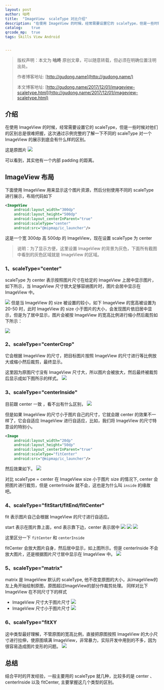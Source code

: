 ```yaml
---
layout: post
author: 咕咚
title:  "ImageView  scaleType 对比介绍"
description: "在使用 ImageView 的时候，经常需要设置它的 scaleType，但是一些时候对他们的区别总是很难把握，这次通过示例完整的了解一下不同的 scaleType 对一个 ImageView 的展示到底会有什么样的区别。"
catalog:    true
qrcode_mp:  true
tags: Skills View Android 


---
```


> 版权声明：本文为 **咕咚** 原创文章，可以随意转载，但必须在明确位置注明出处。
>
> 作者博客地址: [http://gudong.name](http://gudong.name/)
>
> 本文博客地址: [http://gudong.name/2017/12/01/imageview-scaletype.html](http://gudong.name/2017/12/01/imageview-scaletype.html)

## 介绍
在使用 ImageView 的时候，经常需要设置它的 scaleType，但是一些时候对他们的区别总是很难把握，这次通过示例完整的了解一下不同的 scaleType 对一个 ImageView 的展示到底会有什么样的区别。

这是原图片
![](https://user-gold-cdn.xitu.io/2017/12/24/160842d6de3252f2?w=215&h=199&f=jpeg&s=12988)

可以看到，其实他有一个内部 padding 的距离。

## ImageView 布局
下面使用 ImageView 用来显示这个图片资源，然后分别使用不同的 scaleType 进行展示，布局代码如下

```xml
<ImageView
    android:layout_width="300dp"
    android:layout_height="500dp"
    android:layout_centerInParent="true"
    android:scaleType="center"
    android:src="@mipmap/ic_launcher"/>
```
这是一个宽 300dp 高 500dp 的 ImageView，现在设置 scaleType 为 center

> 说明：为了显示方便，这里设置 ImageView 的背景为灰色，下面所有截图中看到的灰色区域就是 ImageView 的区域。

### 1、scaleType="center"

scaleType 为 center 表示按照图片尺寸在给定的 ImageView 上居中显示图片，如下所示，当 ImageView 尺寸很大足够容纳图片时，图片会居中显示在 ImageView 中。

![](https://user-gold-cdn.xitu.io/2017/12/24/1608436dffcc8b0d?w=267&h=420&f=jpeg&s=4484)
但是当 ImageView 的 size 被设置的较小，如下 ImageView 的宽高被设置为 20-50 时，此时 ImageView 的 size 小于图片的大小，会发现图片依旧居中显示，但是为了居中显示，图片会被按 ImageView 的宽高比例进行缩小然后裁剪如下所示：

![](https://user-gold-cdn.xitu.io/2017/12/24/160843c917f771e2?w=268&h=416&f=jpeg&s=2451)

### 2、scaleType="centerCrop"
它会根据 ImageView 的尺寸，把目标图片按照 ImageView 的尺寸进行等比例放大或缩小然后裁剪，最终显示。

这里因为原图尺寸没有 ImageView 尺寸大，所以图片会被放大，然后最终被裁剪后显示成如下图所示的样式。
![](https://user-gold-cdn.xitu.io/2017/12/24/16084324e9e01d2e?w=270&h=462&f=jpeg&s=14533)


### 3、scaleType="centerInside"
目前跟 center 一致 ，看不出有什么区别，
![](https://user-gold-cdn.xitu.io/2017/12/24/1608436dffcc8b0d?w=267&h=420&f=jpeg&s=4484)

但是如果 ImageView 的尺寸小于图片自己的尺寸，它就会跟 center 的效果不一样了，它会自适应 ImageView 进行自适应，比如，我们将 ImageView 的尺寸特意设的特别小。
```xml
<Image
    android:layout_width="20dp"
    android:layout_height="50dp"
    android:layout_centerInParent="true"
    android:scaleType="fitCenter"
    android:src="@mipmap/ic_launcher"/>
```
然后效果如下。
![](https://user-gold-cdn.xitu.io/2017/12/24/1608437029320bea?w=375&h=523&f=jpeg&s=3511)

对比 scaleType = center 在 ImageView size 小于图片 size 的情况下, center 会把图片进行裁剪，但是 centerInside 就不会，这也是为什么叫 `inside` 的缘故吧。

### 4、scaleType="fitStart/fitEnd/fitCenter"

fit 表示图片自己会根据 ImageView 的尺寸进行自适应。

start 表示在图片靠上面，end 表示靠下边，center 表示居中
![](https://user-gold-cdn.xitu.io/2017/12/24/16084530e73482e0?w=257&h=411&f=jpeg&s=9254)
![](https://user-gold-cdn.xitu.io/2017/12/24/160843abbb957d6e?w=257&h=408&f=jpeg&s=9017)
![](https://user-gold-cdn.xitu.io/2017/12/24/160843a805a7645f?w=265&h=407&f=jpeg&s=9345)

这里区分一下 `fitCenter` 和 `centerInside`

fitCenter 会放大图片自身，然后居中显示，如上图所示。但是 centerInside 不会放大图片，还是根据图片尺寸居中显示在 ImageView 中。
![](https://user-gold-cdn.xitu.io/2017/12/24/1608436dffcc8b0d?w=267&h=420&f=jpeg&s=4484)


### 5、scaleType="matrix"
matrix 是 ImageView 默认的 scaleType, 他不改变原图的大小，从ImageView的左上角开始绘制原图，原图超过ImageView的部分作裁剪处理。
同样对比下 ImageView 在不同尺寸下的样式

- ImageView 尺寸大于图片尺寸
![](https://user-gold-cdn.xitu.io/2017/12/24/160843d005338772?w=253&h=406&f=jpeg&s=4601)
- ImageView 尺寸小于图片尺寸
![](https://user-gold-cdn.xitu.io/2017/12/24/160843d16555a5cc?w=248&h=404&f=jpeg&s=2445)

### 6、scaleType="fitXY
这中类型最好理解，不管原图的宽高比例，直接把原图按照 ImageView 的大小尺寸进行拉伸，使原图填满 ImageView，非常暴力，实际开发中用到的不多，因为很容易造成图片变形的问题。
![](https://user-gold-cdn.xitu.io/2017/12/24/160843d518ea7c16?w=249&h=416&f=jpeg&s=12073)

## 总结
结合平时的开发经验，一般主要用的 scaleType 就几种，比较多的是 center 、centerInside 以及 fitCenter, 主要掌握这几个类型的区别。
